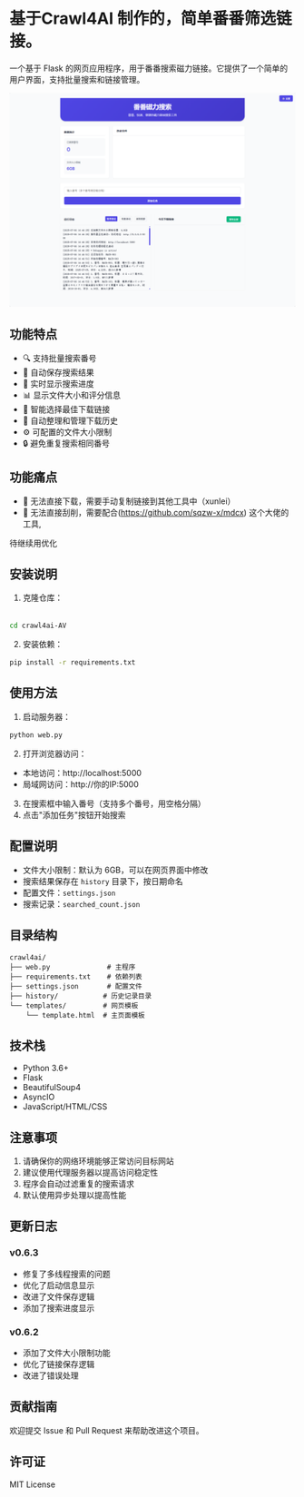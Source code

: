 # 基于Crawl4AI 制作的，简单番番筛选链接。

一个基于 Flask 的网页应用程序，用于番番搜索磁力链接。它提供了一个简单的用户界面，支持批量搜索和链接管理。

![1751791868789](image/README/1751791868789.png)

## 功能特点

- 🔍 支持批量搜索番号
- 💾 自动保存搜索结果
- 🔄 实时显示搜索进度
- 📊 显示文件大小和评分信息
- 🎯 智能选择最佳下载链接
- 📁 自动整理和管理下载历史
- ⚙️ 可配置的文件大小限制
- 🔒 避免重复搜索相同番号
## 功能痛点
- 🚫 无法直接下载，需要手动复制链接到其他工具中（xunlei）
- 🔁 无法直接刮削，需要配合(https://github.com/sqzw-x/mdcx) 这个大佬的工具,


待继续用优化
## 安装说明

1. 克隆仓库：

```bash

cd crawl4ai-AV
```

2. 安装依赖：

```bash
pip install -r requirements.txt
```

## 使用方法

1. 启动服务器：

```bash
python web.py
```

2. 打开浏览器访问：

- 本地访问：http://localhost:5000
- 局域网访问：http://你的IP:5000

3. 在搜索框中输入番号（支持多个番号，用空格分隔）
4. 点击"添加任务"按钮开始搜索

## 配置说明

- 文件大小限制：默认为 6GB，可以在网页界面中修改
- 搜索结果保存在 `history` 目录下，按日期命名
- 配置文件：`settings.json`
- 搜索记录：`searched_count.json`

## 目录结构

```
crawl4ai/
├── web.py              # 主程序
├── requirements.txt    # 依赖列表
├── settings.json       # 配置文件
├── history/           # 历史记录目录
└── templates/         # 网页模板
    └── template.html  # 主页面模板
```

## 技术栈

- Python 3.6+
- Flask
- BeautifulSoup4
- AsyncIO
- JavaScript/HTML/CSS

## 注意事项

1. 请确保你的网络环境能够正常访问目标网站
2. 建议使用代理服务器以提高访问稳定性
3. 程序会自动过滤重复的搜索请求
4. 默认使用异步处理以提高性能

## 更新日志

### v0.6.3

- 修复了多线程搜索的问题
- 优化了启动信息显示
- 改进了文件保存逻辑
- 添加了搜索进度显示

### v0.6.2

- 添加了文件大小限制功能
- 优化了链接保存逻辑
- 改进了错误处理

## 贡献指南

欢迎提交 Issue 和 Pull Request 来帮助改进这个项目。

## 许可证

MIT License
